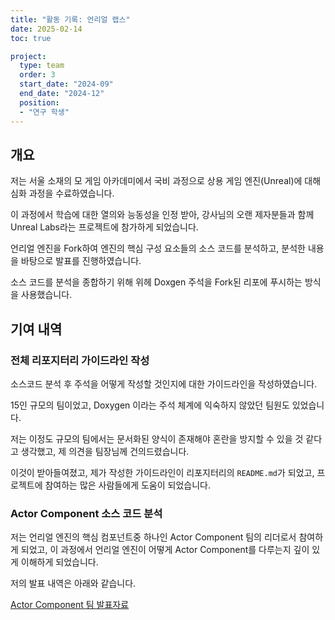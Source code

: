 ```yaml
---
title: "활동 기록: 언리얼 랩스"
date: 2025-02-14
toc: true

project:
  type: team
  order: 3
  start_date: "2024-09"
  end_date: "2024-12"
  position: 
  - "연구 학생"
---
```


## 개요

저는 서울 소재의 모 게임 아카데미에서 국비 과정으로 상용 게임 엔진(Unreal)에 대해 심화 과정을 수료하였습니다.

이 과정에서 학습에 대한 열의와 능동성을 인정 받아, 강사님의 오랜 제자분들과 함께 Unreal Labs라는 프로젝트에 참가하게 되었습니다.

언리얼 엔진을 Fork하여 엔진의 핵심 구성 요소들의 소스 코드를 분석하고, 분석한 내용을 바탕으로 발표를 진행하였습니다.

소스 코드를 분석을 종합하기 위해 위헤 Doxgen 주석을 Fork된 리포에 푸시하는 방식을 사용했습니다.


## 기여 내역

### 전체 리포지터리 가이드라인 작성

소스코드 분석 후 주석을 어떻게 작성할 것인지에 대한 가이드라인을 작성하였습니다.

15인 규모의 팀이었고, Doxygen 이라는 주석 체계에 익숙하지 않았던 팀원도 있었습니다.

저는 이정도 규모의 팀에서는 문서화된 양식이 존재해야 혼란을 방지할 수 있을 것 같다고 생각했고, 제 의견을 팀장님께 건의드렸습니다.

이것이 받아들여졌고, 제가 작성한 가이드라인이 리포지터리의 `README.md`가 되었고, 프로젝트에 참여하는 많은 사람들에게 도움이 되었습니다.

### Actor Component 소스 코드 분석

저는 언리얼 엔진의 핵심 컴포넌트중 하나인 Actor Component 팀의 리더로서 참여하게 되었고, 이 과정에서 언리얼 엔진이 어떻게 Actor Component를 다루는지 깊이 있게 이해하게 되었습니다.

저의 발표 내역은 아래와 같습니다.

[Actor Component 팀 발표자료 ](https://docs.google.com/presentation/d/19-R6U1GwiAnyQH91bM8MlbIXAxXcxeDGW7L3T93jJ6w/edit?usp=sharing)